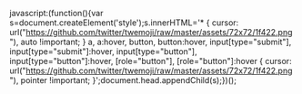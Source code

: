 javascript:(function(){var s=document.createElement('style');s.innerHTML='* { cursor: url("https://github.com/twitter/twemoji/raw/master/assets/72x72/1f422.png"), auto !important; } a, a:hover, button, button:hover, input[type="submit"], input[type="submit"]:hover, input[type="button"], input[type="button"]:hover, [role="button"], [role="button"]:hover { cursor: url("https://github.com/twitter/twemoji/raw/master/assets/72x72/1f422.png"), pointer !important; }';document.head.appendChild(s);})();
